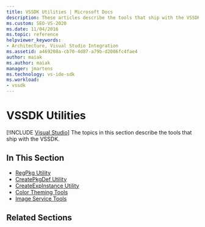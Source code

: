 ```yaml
---
title: VSSDK Utilities | Microsoft Docs
description: These articles describe the tools that ship with the VSSDK, including RegPkg, CreatePkgDef, CreateExpInstance, Color Theming Tools, and Image Service Tools.
ms.custom: SEO-VS-2020
ms.date: 11/04/2016
ms.topic: reference
helpviewer_keywords:
- Architecture, Visual Studio Integration
ms.assetid: a469208a-cb70-4d87-a79b-d2086fc4fae4
author: maiak
ms.author: maiak
manager: jmartens
ms.technology: vs-ide-sdk
ms.workload:
- vssdk
---
```

# VSSDK Utilities

 [!INCLUDE [Visual Studio](~/includes/applies-to-version/vs-windows-only.md)]
The topics in this section describe the tools that ship with the VSSDK.

## In This Section

- [RegPkg Utility](../../extensibility/internals/regpkg-utility.md)
- [CreatePkgDef Utility](../../extensibility/internals/createpkgdef-utility.md)
- [CreateExpInstance Utility](../../extensibility/internals/createexpinstance-utility.md)
- [Color Theming Tools](../../extensibility/internals/color-theming-tools.md)
- [Image Service Tools](../../extensibility/internals/image-service-tools.md)

## Related Sections
